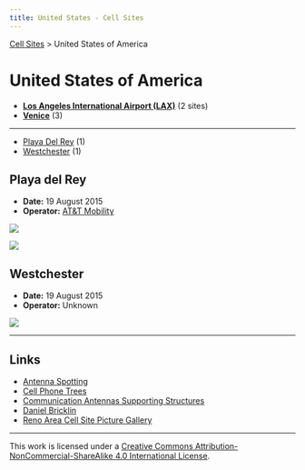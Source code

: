 ```yaml
---
title: United States - Cell Sites
---
```


[Cell Sites](../) > United States of America

# United States of America

* **[Los Angeles International Airport (LAX)](lax)** (2 sites)
* **[Venice](venice)** (3)

---

* [Playa Del Rey](#playa-del-rey) (1)
* [Westchester](#westchester) (1)

## Playa del Rey

* **Date:** 19 August 2015
* **Operator:** [AT&T Mobility](https://en.wikipedia.org/wiki/AT%26T_Mobility)

![](https://f001.backblazeb2.com/file/CellSites/US/20150819-133006.jpg)

![](https://f001.backblazeb2.com/file/CellSites/US/20150819-133251.jpg)

## Westchester

* **Date:** 19 August 2015
* **Operator:** Unknown

![](https://f001.backblazeb2.com/file/CellSites/US/20150819-144525.jpg)

---

## Links

* [Antenna Spotting](https://antennaspotting.blogspot.co.nz/)
* [Cell Phone Trees](https://www2.palomar.edu/users/warmstrong/faketree.htm)
* [Communication Antennas Supporting Structures](https://antennastructures.blogspot.co.nz/)
* [Daniel Bricklin](http://danbricklin.com/log/celltowers.htm)
* [Reno Area Cell Site Picture Gallery](http://renowirelessinfo.com/cellsitepics/)

---

This work is licensed under a [Creative Commons Attribution-NonCommercial-ShareAlike 4.0 International License](http://creativecommons.org/licenses/by-nc-sa/4.0/).
